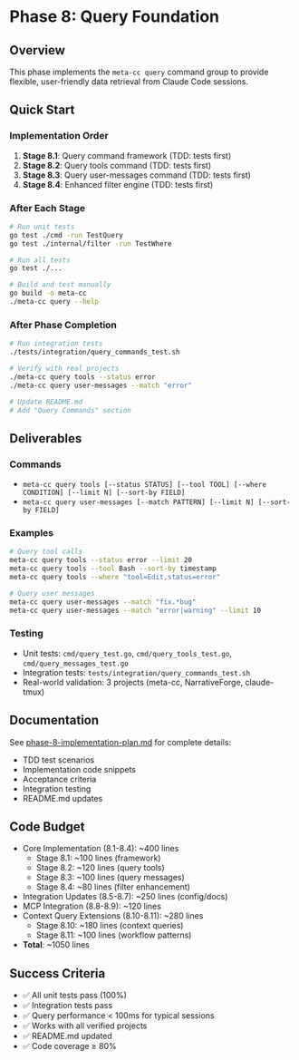 # Phase 8: Query Foundation

## Overview

This phase implements the `meta-cc query` command group to provide flexible, user-friendly data retrieval from Claude Code sessions.

## Quick Start

### Implementation Order

1. **Stage 8.1**: Query command framework (TDD: tests first)
2. **Stage 8.2**: Query tools command (TDD: tests first)
3. **Stage 8.3**: Query user-messages command (TDD: tests first)
4. **Stage 8.4**: Enhanced filter engine (TDD: tests first)

### After Each Stage

```bash
# Run unit tests
go test ./cmd -run TestQuery
go test ./internal/filter -run TestWhere

# Run all tests
go test ./...

# Build and test manually
go build -o meta-cc
./meta-cc query --help
```

### After Phase Completion

```bash
# Run integration tests
./tests/integration/query_commands_test.sh

# Verify with real projects
./meta-cc query tools --status error
./meta-cc query user-messages --match "error"

# Update README.md
# Add "Query Commands" section
```

## Deliverables

### Commands

- `meta-cc query tools [--status STATUS] [--tool TOOL] [--where CONDITION] [--limit N] [--sort-by FIELD]`
- `meta-cc query user-messages [--match PATTERN] [--limit N] [--sort-by FIELD]`

### Examples

```bash
# Query tool calls
meta-cc query tools --status error --limit 20
meta-cc query tools --tool Bash --sort-by timestamp
meta-cc query tools --where "tool=Edit,status=error"

# Query user messages
meta-cc query user-messages --match "fix.*bug"
meta-cc query user-messages --match "error|warning" --limit 10
```

### Testing

- Unit tests: `cmd/query_test.go`, `cmd/query_tools_test.go`, `cmd/query_messages_test.go`
- Integration tests: `tests/integration/query_commands_test.sh`
- Real-world validation: 3 projects (meta-cc, NarrativeForge, claude-tmux)

## Documentation

See [phase-8-implementation-plan.md](./phase-8-implementation-plan.md) for complete details:
- TDD test scenarios
- Implementation code snippets
- Acceptance criteria
- Integration testing
- README.md updates

## Code Budget

- Core Implementation (8.1-8.4): ~400 lines
  - Stage 8.1: ~100 lines (framework)
  - Stage 8.2: ~120 lines (query tools)
  - Stage 8.3: ~100 lines (query messages)
  - Stage 8.4: ~80 lines (filter enhancement)
- Integration Updates (8.5-8.7): ~250 lines (config/docs)
- MCP Integration (8.8-8.9): ~120 lines
- Context Query Extensions (8.10-8.11): ~280 lines
  - Stage 8.10: ~180 lines (context queries)
  - Stage 8.11: ~100 lines (workflow patterns)
- **Total**: ~1050 lines

## Success Criteria

- ✅ All unit tests pass (100%)
- ✅ Integration tests pass
- ✅ Query performance < 100ms for typical sessions
- ✅ Works with all verified projects
- ✅ README.md updated
- ✅ Code coverage ≥ 80%
